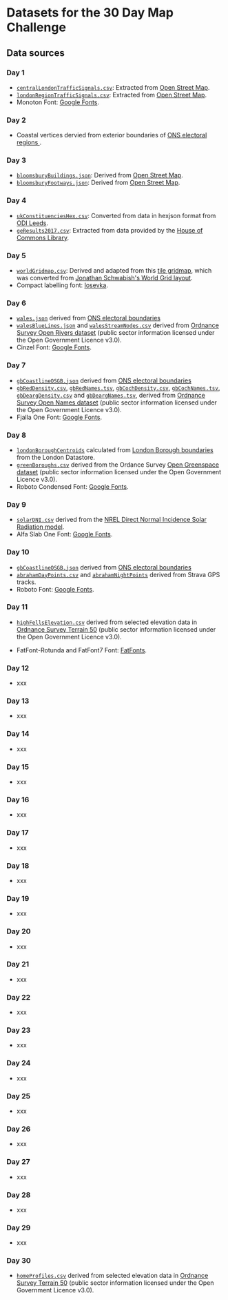 # Datasets for the 30 Day Map Challenge

## Data sources

### Day 1

- [`centralLondonTrafficSignals.csv`](centralLondonTrafficSignals.csv): Extracted from [Open Street Map](https://www.openstreetmap.org/search?query=london#map=11/51.5077/-0.1274).
- [`londonRegionTrafficSignals.csv`](londonRegionTrafficSignals.csv): Extracted from [Open Street Map](https://www.openstreetmap.org/search?query=london#map=11/51.5077/-0.1274).
- Monoton Font: [Google Fonts](https://fonts.google.com/specimen/Monoton).

### Day 2

- Coastal vertices dervied from exterior boundaries of [ONS electoral regions ](https://geoportal.statistics.gov.uk/datasets/european-electoral-regions-december-2016-full-clipped-boundaries-in-great-britain).

### Day 3

- [`bloomsburyBuildings.json`](bloomsburyBuildings.json): Derived from [Open Street Map](https://www.openstreetmap.org/search?query=london#map=11/51.5077/-0.1274).
- [`bloomsburyFootways.json`](bloomsburyFootways.json): Derived from [Open Street Map](https://www.openstreetmap.org/search?query=london#map=11/51.5077/-0.1274).

### Day 4

- [`ukConstituenciesHex.csv`](ukConstituenciesHex.csv): Converted from data in hexjson format from [ODI Leeds](https://odileeds.org/projects/hexmaps/constituencies/).
- [`geResults2017.csv`](geResults2017.csv): Extracted from data provided by the [House of Commons Library](https://researchbriefings.parliament.uk/ResearchBriefing/Summary/CBP-7979).

### Day 5

- [`worldGridmap.csv`](worldGridmap.csv): Derived and adapted from this [tile gridmap](https://github.com/mustafasaifee42/Tile-Grid-Map), which was converted from [Jonathan Schwabish's World Grid layout](https://policyviz.com/2017/10/12/the-world-tile-grid-map/).
- Compact labelling font: [Iosevka](https://github.com/be5invis/Iosevka).

### Day 6

- [`wales.json`](wales.json) derived from [ONS electoral boundaries](https://geoportal.statistics.gov.uk/datasets/european-electoral-regions-december-2016-full-clipped-boundaries-in-great-britain)
- [`walesBlueLines.json`](walesBlueLines.json) and [`walesStreamNodes.csv`](walesStreamNodes.csv) derived from [Ordnance Survey Open Rivers dataset](https://www.ordnancesurvey.co.uk/opendatadownload/products.html#OPRVRS) (public sector information licensed under the Open Government Licence v3.0).
- Cinzel Font: [Google Fonts](https://fonts.google.com/specimen/Cinzel).

### Day 7

- [`gbCoastlineOSGB.json`](gbCoastlineOSGB.json) derived from [ONS electoral boundaries](https://geoportal.statistics.gov.uk/datasets/european-electoral-regions-december-2016-full-clipped-boundaries-in-great-britain)
- [`gbRedDensity.csv`](gbRedDensity.csv), [`gbRedNames.tsv`](gbRedNames.tsv), [`gbCochDensity.csv`](gbCochDensity.csv), [`gbCochNames.tsv`](gbCochNames.tsv), [`gbDeargDensity.csv`](gbDeargDensity.csv) and [`gbDeargNames.tsv`](gbDeargNames.tsv), derived from [Ordnance Survey Open Names dataset](https://www.ordnancesurvey.co.uk/opendatadownload/products.html#OPNAME) (public sector information licensed under the Open Government Licence v3.0).
- Fjalla One Font: [Google Fonts](https://fonts.google.com/specimen/Fjalla+One).

### Day 8

- [`londonBoroughCentroids`](londonBoroughCentroids) calculated from [London Borough boundaries](https://data.london.gov.uk/dataset/statistical-gis-boundary-files-london) from the London Datastore.
- [`greenBoroughs.csv`](greenBoroughs.csv) derived from the Ordance Survey [Open Greenspace dataset](https://www.ordnancesurvey.co.uk/opendatadownload/products.html#OPGRSP) (public sector information licensed under the Open Government Licence v3.0).
- Roboto Condensed Font: [Google Fonts](https://fonts.google.com/specimen/Roboto+Condensed).

### Day 9

- [`solarDNI.csv`](solarDNI.csv) derived from the [NREL Direct Normal Incidence Solar Radiation model](https://www.nrel.gov/gis/data-solar.html).
- Alfa Slab One Font: [Google Fonts](https://fonts.google.com/specimen/Alfa+Slab+One).

### Day 10

- [`gbCoastlineOSGB.json`](gbCoastlineOSGB.json) derived from [ONS electoral boundaries](https://geoportal.statistics.gov.uk/datasets/european-electoral-regions-december-2016-full-clipped-boundaries-in-great-britain)
- [`abrahamDayPoints.csv`](abrahamDayPoints.csv) and [`abrahamNightPoints`](abrahamNightPoints.csv) derived from Strava GPS tracks.
- Roboto Font: [Google Fonts](https://fonts.google.com/specimen/Roboto).

### Day 11

- [`highFellsElevation.csv`](highFellsElevation.csv) derived from selected elevation data in [Ordnance Survey Terrain 50](https://www.ordnancesurvey.co.uk/opendatadownload/products.html#TERR50) (public sector information licensed under the Open Government Licence v3.0).

- FatFont-Rotunda and FatFont7 Font: [FatFonts](http://fatfonts.org).

### Day 12

- xxx

### Day 13

- xxx

### Day 14

- xxx

### Day 15

- xxx

### Day 16

- xxx

### Day 17

- xxx

### Day 18

- xxx

### Day 19

- xxx

### Day 20

- xxx

### Day 21

- xxx

### Day 22

- xxx

### Day 23

- xxx

### Day 24

- xxx

### Day 25

- xxx

### Day 26

- xxx

### Day 27

- xxx

### Day 28

- xxx

### Day 29

- xxx

### Day 30

- [`homeProfiles.csv`](homeProfiles.csv) derived from selected elevation data in [Ordnance Survey Terrain 50](https://www.ordnancesurvey.co.uk/opendatadownload/products.html#TERR50) (public sector information licensed under the Open Government Licence v3.0).

